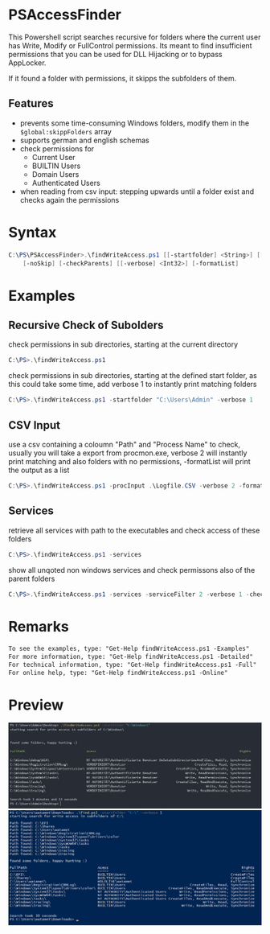 # PSAccessFinder
 
This Powershell script searches recursive for folders where the current user has Write, Modify or FullControl permissions. Its meant to find insufficient permissions that you can be used for DLL Hijacking or to bypass AppLocker. 

If it found a folder with permissions, it skipps the subfolders of them.

## Features
- prevents some time-consuming Windows folders, modify them in the `$global:skippFolders` array
- supports german and english schemas
- check permissions for
    - Current User
    - BUILTIN Users
    - Domain Users
    - Authenticated Users
- when reading from csv input: stepping upwards until a folder exist and checks again the permissions



# Syntax
```powershell
C:\PS\PSAccessFinder>.\findWriteAccess.ps1 [[-startfolder] <String>] [[-inputCSV] <String>] [-services] [[-serviceFilter] <Int32>] [-noRecurse]     
    [-noSkip] [-checkParents] [[-verbose] <Int32>] [-formatList]
```



# Examples

## Recursive Check of Subolders
check permissions in sub directories, starting at the current directory
```powershell
C:\PS>.\findWriteAccess.ps1
````
check permissions in sub directories, starting at the defined start folder, as this could take some time, add verbose 1 to instantly print matching folders
```powershell
C:\PS>.\findWriteAccess.ps1 -startfolder "C:\Users\Admin" -verbose 1
```    

## CSV Input

use a csv containing a coloumn "Path" and "Process Name" to check, usually you will take a export from procmon.exe, verbose 2 will instantly print matching and also folders with no permissions, -formatList will print the output as a list

```powershell
C:\PS>.\findWriteAccess.ps1 -procInput .\Logfile.CSV -verbose 2 -formatList
```

## Services

retrieve all services with path to the executables and check access of these folders

```powershell
C:\PS>.\findWriteAccess.ps1 -services
```

show all unqoted non windows services and check permissons also of the parent folders

```powershell
C:\PS>.\findWriteAccess.ps1 -services -serviceFilter 2 -verbose 1 -checkParents
```


# Remarks
```
To see the examples, type: "Get-Help findWriteAccess.ps1 -Examples"
For more information, type: "Get-Help findWriteAccess.ps1 -Detailed"
For technical information, type: "Get-Help findWriteAccess.ps1 -Full"
For online help, type: "Get-Help findWriteAccess.ps1 -Online"
```

# Preview

![Demo 1](https://github.com/secure-77/PSAccessFinder/blob/main/WindowsClient.png "Demo 1")
![Demo 2](https://github.com/secure-77/PSAccessFinder/blob/main/WindowsServer.png "Demo 2")
